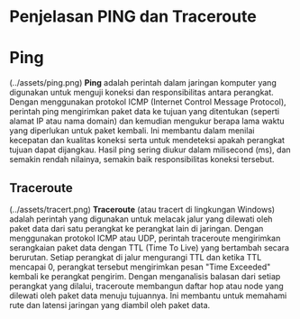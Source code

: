 # Penjelasan PING dan Traceroute


# Ping
(../assets/ping.png)
**Ping** adalah perintah dalam jaringan komputer yang digunakan untuk menguji koneksi dan responsibilitas antara perangkat. Dengan menggunakan protokol ICMP (Internet Control Message Protocol), perintah ping mengirimkan paket data ke tujuan yang ditentukan (seperti alamat IP atau nama domain) dan kemudian mengukur berapa lama waktu yang diperlukan untuk paket kembali. Ini membantu dalam menilai kecepatan dan kualitas koneksi serta untuk mendeteksi apakah perangkat tujuan dapat dijangkau. Hasil ping sering diukur dalam milisecond (ms), dan semakin rendah nilainya, semakin baik responsibilitas koneksi tersebut.

## Traceroute
(../assets/tracert.png)
**Traceroute** (atau tracert di lingkungan Windows) adalah perintah yang digunakan untuk melacak jalur yang dilewati oleh paket data dari satu perangkat ke perangkat lain di jaringan. Dengan menggunakan protokol ICMP atau UDP, perintah traceroute mengirimkan serangkaian paket data dengan TTL (Time To Live) yang bertambah secara berurutan. Setiap perangkat di jalur mengurangi TTL dan ketika TTL mencapai 0, perangkat tersebut mengirimkan pesan "Time Exceeded" kembali ke perangkat pengirim. Dengan menganalisis balasan dari setiap perangkat yang dilalui, traceroute membangun daftar hop atau node yang dilewati oleh paket data menuju tujuannya. Ini membantu untuk memahami rute dan latensi jaringan yang diambil oleh paket data.
